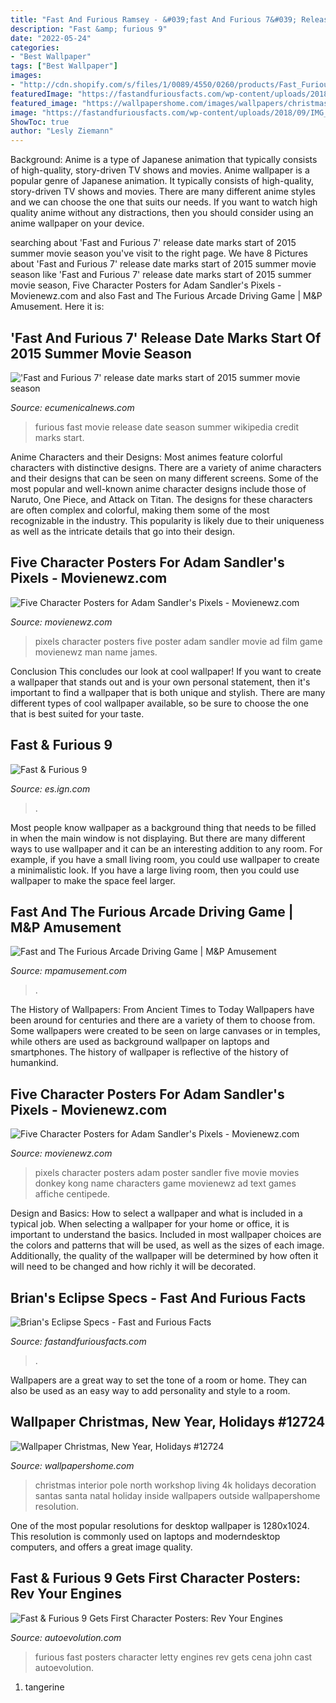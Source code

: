 ```yaml
---
title: "Fast And Furious Ramsey - &#039;fast And Furious 7&#039; Release Date Marks Start Of 2015 Summer Movie Season"
description: "Fast &amp; furious 9"
date: "2022-05-24"
categories:
- "Best Wallpaper"
tags: ["Best Wallpaper"]
images:
- "http://cdn.shopify.com/s/files/1/0089/4550/0260/products/Fast_Furious_1024x1024.jpg?v=1554999795"
featuredImage: "https://fastandfuriousfacts.com/wp-content/uploads/2018/09/IMG_0878-768x1024.jpg"
featured_image: "https://wallpapershome.com/images/wallpapers/christmas-3840x2160-new-year-12724.jpg"
image: "https://fastandfuriousfacts.com/wp-content/uploads/2018/09/IMG_0878-768x1024.jpg"
ShowToc: true
author: "Lesly Ziemann"
---
```



Background: Anime is a type of Japanese animation that typically consists of high-quality, story-driven TV shows and movies.
Anime wallpaper is a popular genre of Japanese animation. It typically consists of high-quality, story-driven TV shows and movies. There are many different anime styles and we can choose the one that suits our needs. If you want to watch high quality anime without any distractions, then you should consider using an anime wallpaper on your device.

	

		
searching about &#039;Fast and Furious 7&#039; release date marks start of 2015 summer movie season you've visit to the right page. We have 8 Pictures about &#039;Fast and Furious 7&#039; release date marks start of 2015 summer movie season like &#039;Fast and Furious 7&#039; release date marks start of 2015 summer movie season, Five Character Posters for Adam Sandler&#039;s Pixels - Movienewz.com and also Fast and The Furious Arcade Driving Game | M&amp;P Amusement. Here it is:
		
    
## &#039;Fast And Furious 7&#039; Release Date Marks Start Of 2015 Summer Movie Season

<img loading=lazy src="https://d.ecumenicalnews.com/full/4502/630-0/fast-and-furious.jpg" onerror="this.onerror=null;this.src='https://tse3.mm.bing.net/th?id=OIP.Q6WGO3t9sHGAlTt1dbreqwHaK9&amp;pid=15.1';" alt="&#039;Fast and Furious 7&#039; release date marks start of 2015 summer movie season">

_Source: ecumenicalnews.com_

>furious fast movie release date season summer wikipedia credit marks start. 

	

Anime Characters and their Designs: Most animes feature colorful characters with distinctive designs.
There are a variety of anime characters and their designs that can be seen on many different screens. Some of the most popular and well-known anime character designs include those of Naruto, One Piece, and Attack on Titan. The designs for these characters are often complex and colorful, making them some of the most recognizable in the industry. This popularity is likely due to their uniqueness as well as the intricate details that go into their design.

    
## Five Character Posters For Adam Sandler&#039;s Pixels - Movienewz.com

<img loading=lazy src="http://www.movienewz.com/wp-content/uploads/2014/12/pixels_character_poster_5.jpg" onerror="this.onerror=null;this.src='https://tse1.mm.bing.net/th?id=OIP.ISdRzszWJiL4_dT1BC3IQQHaKX&amp;pid=15.1';" alt="Five Character Posters for Adam Sandler&#039;s Pixels - Movienewz.com">

_Source: movienewz.com_

>pixels character posters five poster adam sandler movie ad film game movienewz man name james. 

	

Conclusion
This concludes our look at cool wallpaper! If you want to create a wallpaper that stands out and is your own personal statement, then it's important to find a wallpaper that is both unique and stylish. There are many different types of cool wallpaper available, so be sure to choose the one that is best suited for your taste.

    
## Fast &amp; Furious 9

<img loading=lazy src="https://sm.ign.com/t/ign_es/movie/f/fast-furio/fast-furious-9_wjh8.1200.jpg" onerror="this.onerror=null;this.src='https://tse3.mm.bing.net/th?id=OIP.R9q2t5LXabtiBXj92Cow1gHaLu&amp;pid=15.1';" alt="Fast &amp; Furious 9">

_Source: es.ign.com_

>. 

	

Most people know wallpaper as a background thing that needs to be filled in when the main window is not displaying. But there are many different ways to use wallpaper and it can be an interesting addition to any room. For example, if you have a small living room, you could use wallpaper to create a minimalistic look. If you have a large living room, then you could use wallpaper to make the space feel larger.

    
## Fast And The Furious Arcade Driving Game | M&amp;P Amusement

<img loading=lazy src="http://cdn.shopify.com/s/files/1/0089/4550/0260/products/Fast_Furious_1024x1024.jpg?v=1554999795" onerror="this.onerror=null;this.src='https://tse1.mm.bing.net/th?id=OIP.ruRcp01w4Xp4Ob5Ohg158AHaJ3&amp;pid=15.1';" alt="Fast and The Furious Arcade Driving Game | M&amp;P Amusement">

_Source: mpamusement.com_

>. 

	

The History of Wallpapers: From Ancient Times to Today
Wallpapers have been around for centuries and there are a variety of them to choose from. Some wallpapers were created to be seen on large canvases or in temples, while others are used as background wallpaper on laptops and smartphones. The history of wallpaper is reflective of the history of humankind.

    
## Five Character Posters For Adam Sandler&#039;s Pixels - Movienewz.com

<img loading=lazy src="http://www.movienewz.com/wp-content/uploads/2014/12/pixels_character_poster_2.jpg" onerror="this.onerror=null;this.src='https://tse3.mm.bing.net/th?id=OIP.MyUWt7Yy5RCz4IlEAvhRKAHaKX&amp;pid=15.1';" alt="Five Character Posters for Adam Sandler&#039;s Pixels - Movienewz.com">

_Source: movienewz.com_

>pixels character posters adam poster sandler five movie movies donkey kong name characters game movienewz ad text games affiche centipede. 

	

Design and Basics: How to select a wallpaper and what is included in a typical job.
When selecting a wallpaper for your home or office, it is important to understand the basics. Included in most wallpaper choices are the colors and patterns that will be used, as well as the sizes of each image. Additionally, the quality of the wallpaper will be determined by how often it will need to be changed and how richly it will be decorated.

    
## Brian&#039;s Eclipse Specs - Fast And Furious Facts

<img loading=lazy src="https://fastandfuriousfacts.com/wp-content/uploads/2018/09/IMG_0878-768x1024.jpg" onerror="this.onerror=null;this.src='https://tse3.mm.bing.net/th?id=OIP.kPFOAQtaP4cAqjmqy-kGrwHaJ4&amp;pid=15.1';" alt="Brian&#039;s Eclipse Specs - Fast and Furious Facts">

_Source: fastandfuriousfacts.com_

>. 

	

Wallpapers are a great way to set the tone of a room or home. They can also be used as an easy way to add personality and style to a room.

    
## Wallpaper Christmas, New Year, Holidays #12724

<img loading=lazy src="https://wallpapershome.com/images/wallpapers/christmas-3840x2160-new-year-12724.jpg" onerror="this.onerror=null;this.src='https://tse3.mm.bing.net/th?id=OIP.Bk2PdT45V3khnhh28_G-EAHaEK&amp;pid=15.1';" alt="Wallpaper Christmas, New Year, Holidays #12724">

_Source: wallpapershome.com_

>christmas interior pole north workshop living 4k holidays decoration santas santa natal holiday inside wallpapers outside wallpapershome resolution. 

	

One of the most popular resolutions for desktop wallpaper is 1280x1024. This resolution is commonly used on laptops and moderndesktop computers, and offers a great image quality.

    
## Fast &amp; Furious 9 Gets First Character Posters: Rev Your Engines

<img loading=lazy src="https://s1.cdn.autoevolution.com/images/news/gallery/fast-furious-9-gets-first-character-posters-rev-your-engines_2.jpg" onerror="this.onerror=null;this.src='https://tse2.mm.bing.net/th?id=OIP.Lxr5kMosJ18gpXs8KfKh0QHaLu&amp;pid=15.1';" alt="Fast &amp; Furious 9 Gets First Character Posters: Rev Your Engines">

_Source: autoevolution.com_

>furious fast posters character letty engines rev gets cena john cast autoevolution. 

	

1. tangerine 

